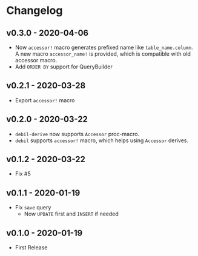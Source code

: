 # Changelog

## v0.3.0 - 2020-04-06

* Now `accessor!` macro generates prefixed name like `table_name.column`. A new macro `accessor_name!` is provided, which is compatible with old accessor macro.
* Add `ORDER BY` support for QueryBuilder

## v0.2.1 - 2020-03-28

* Export `accessor!` macro

## v0.2.0 - 2020-03-22

* `debil-derive` now supports `Accessor` proc-macro.
* `debil` supports `accessor!` macro, which helps using `Accessor` derives.

## v0.1.2 - 2020-03-22

* Fix #5

## v0.1.1 - 2020-01-19

* Fix `save` query
  * Now `UPDATE` first and `INSERT` if needed

## v0.1.0 - 2020-01-19

* First Release

